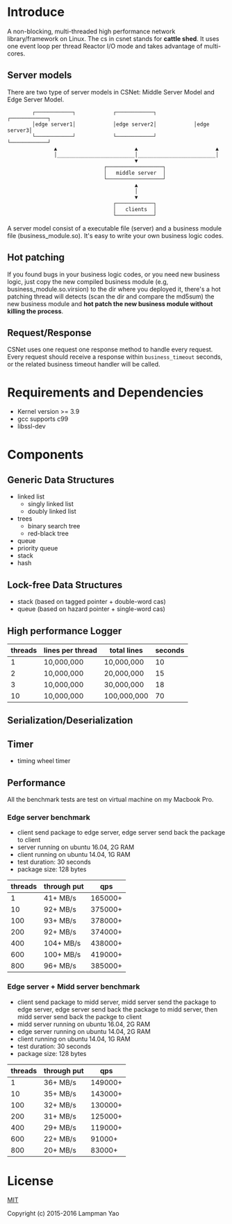 # Introduce
A non-blocking, multi-threaded high performance network library/framework on Linux. The cs in csnet stands for **cattle shed**. It uses one event loop per thread Reactor I/O mode and takes advantage of multi-cores.

## Server models
There are two type of server models in CSNet: Middle Server Model and Edge Server Model.

            ┌────────────┐            ┌────────────┐            ┌────────────┐
            │edge server1│            │edge server2│            │edge server3│
            └────────────┘            └────────────┘            └────────────┘
                   ▲                         ▲                         ▲
                   │_________________________│_________________________│
                                             ▼
                                   ┌──────────────────┐
                                   │   middle server  │
                                   └──────────────────┘
                                             ▲
                                             │
                                             ▼
                                      ┌────────────┐
                                      │   clients  │
                                      └────────────┘

A server model consist of a executable file (server) and a business module file (business_module.so). It's easy to
write your own business logic codes.

## Hot patching
If you found bugs in your business logic codes, or you need new business logic, just copy the new compiled business module (e.g, business_module.so.virsion) to the dir where you deployed it, there's a hot patching thread will detects (scan the dir and compare the md5sum) the new business module and **hot patch the new business module without killing the process**.

## Request/Response
CSNet uses one request one response method to handle every request. Every request should receive a response within
`business_timeout` seconds, or the related business timeout handler will be called.


# Requirements and Dependencies
- Kernel version >= 3.9
- gcc supports c99
- libssl-dev


# Components
## Generic Data Structures
- linked list
  * singly linked list
  * doubly linked list
- trees
  * binary search tree
  * red-black tree
- queue
- priority queue
- stack
- hash

## Lock-free Data Structures
- stack (based on tagged pointer + double-word cas)
- queue (based on hazard pointer + single-word cas)

## High performance Logger
| threads | lines per thread | total lines | seconds |
|---------|------------------|-------------|---------|
|1        | 10,000,000       | 10,000,000  | 10      |
|2        | 10,000,000       | 20,000,000  | 15      |
|3        | 10,000,000       | 30,000,000  | 18      |
|10       | 10,000,000       | 100,000,000 | 70      |

## Serialization/Deserialization

## Timer
- timing wheel timer

## Performance
All the benchmark tests are test on virtual machine on my Macbook Pro.

### Edge server benchmark
- client send package to edge server, edge server send back the package to client
- server running on ubuntu 16.04, 2G RAM
- client running on ubuntu 14.04, 1G RAM
- test duration: 30 seconds
- package size: 128 bytes

| threads | through put | qps     |
|---------|-------------|---------|
| 1       | 41+  MB/s   | 165000+ |
| 10      | 92+  MB/s   | 375000+ |
| 100     | 93+  MB/s   | 378000+ |
| 200     | 92+  MB/s   | 374000+ |
| 400     | 104+ MB/s   | 438000+ |
| 600     | 100+ MB/s   | 419000+ |
| 800     | 96+  MB/s   | 385000+ |

### Edge server + Midd server benchmark
- client send package to midd server, midd server send the package to edge server, edge server send back the package to midd server, then midd server send back the packge to client
- midd server running on ubuntu 16.04, 2G RAM
- edge server running on ubuntu 14.04, 2G RAM
- client running on ubuntu 14.04, 1G RAM
- test duration: 30 seconds
- package size: 128 bytes

| threads | through put | qps     |
|---------|-------------|---------|
| 1       | 36+  MB/s   | 149000+ |
| 10      | 35+  MB/s   | 143000+ |
| 100     | 32+  MB/s   | 130000+ |
| 200     | 31+  MB/s   | 125000+ |
| 400     | 29+  MB/s   | 119000+ |
| 600     | 22+  MB/s   |  91000+ |
| 800     | 20+  MB/s   |  83000+ |

# License

[MIT](http://opensource.org/licenses/MIT)

Copyright (c) 2015-2016 Lampman Yao
